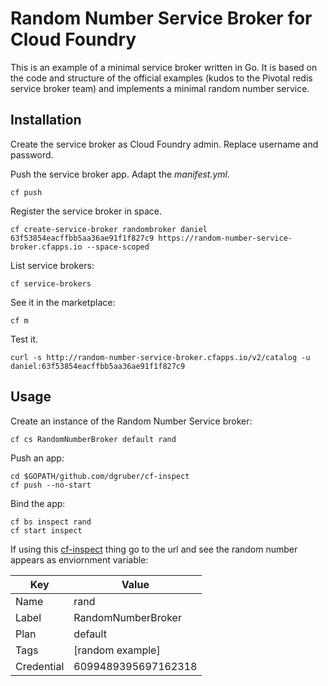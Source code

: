 # Random Number Service Broker for Cloud Foundry

This is an example of a minimal service broker written in Go. It is based on 
the code and structure of the official examples (kudos to the Pivotal redis
service broker team) and implements a minimal random number service.

## Installation

Create the service broker as Cloud Foundry admin. Replace username and password.

Push the service broker app. Adapt the _manifest.yml_.

    cf push 

Register the service broker in space.

    cf create-service-broker randombroker daniel 63f53854eacffbb5aa36ae91f1f827c9 https://random-number-service-broker.cfapps.io --space-scoped

List service brokers:

    cf service-brokers

See it in the marketplace:

    cf m

Test it.

    curl -s http://random-number-service-broker.cfapps.io/v2/catalog -u daniel:63f53854eacffbb5aa36ae91f1f827c9

## Usage

Create an instance of the Random Number Service broker:

    cf cs RandomNumberBroker default rand

Push an app:

    cd $GOPATH/github.com/dgruber/cf-inspect
    cf push --no-start

Bind the app:

    cf bs inspect rand
    cf start inspect

If using this [cf-inspect](https://github.com/dgruber/cf-inspect) thing go to the url and see the random number appears as enviornment variable:

Key | Value
--- | --- 
Name | rand
Label | RandomNumberBroker
Plan | default
Tags | [random example]
Credential | 6099489395697162318
